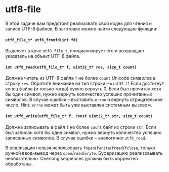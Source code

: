 
# utf8-file

В этой задаче вам предстоит реализовать свой кодек для чтения и записи UTF-8 файлов. В заготовке можно найти следующие функции:
#### `utf8_file_t* utf8_fromfd(int fd)`
Выделяет в куче `utf8_file_t`, инициализирует его и возвращает указатель на объект UTF-8 файла.

#### `int utf8_read(utf8_file_t* f, uint32_t* res, size_t count)`
Должна читать из UTF-8 файла `f` не более `count` Unicode символов в строку `res`. Обратите внимание на тип строки – `uint32_t`! Если достигнут конец файла (и только тогда) нужно вернуть 0. Если был прочитан хотя бы один символ, нужно вернуть количество успешно прочитанных символов. В случае ошибки – выставить `errno` и вернуть отрицательное число. Hint: `errno` может быть уже выставлен системным вызовом.
#### `int utf8_write(utf8_file_t* f, const uint32_t* str, size_t count)`
Должна записывать в файл `f` не более `count` байт из строки `str`. Если был записан хотя бы один символ, нужно вернуть количество успешно записанных символов. В случае ошибки – аналогично `utf8_read`.

В реализации нельзя использовать `fopen`/`fwrite`/`fread`/`fclose`, только ручной ввод-вывод через `open`/`read`/`write`. Буферизацию реализовывать необязательно. Overlong sequences должны быть корректно обработаны.
